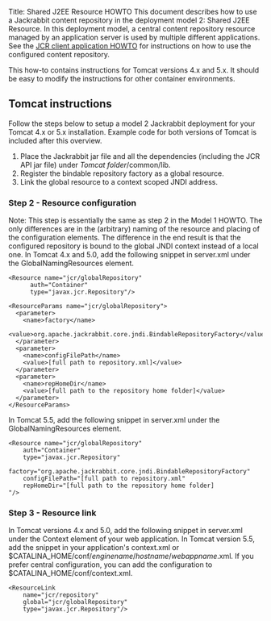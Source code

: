 Title: Shared J2EE Resource HOWTO
This document describes how to use a Jackrabbit content repository in the
deployment model 2: Shared J2EE Resource. In this deployment model, a
central content repository resource managed by an application server is
used by multiple different applications. See the [JCR client application HOWTO](jcr-client-application-howto.html)
 for instructions on how to use the configured content repository.

This how-to contains instructions for Tomcat versions 4.x and 5.x. It
should be easy to modify the instructions for other container environments.

<a name="SharedJ2EEResourceHOWTO-Tomcatinstructions"></a>
## Tomcat instructions

Follow the steps below to setup a model 2 Jackrabbit deployment for your
Tomcat 4.x or 5.x installation. Example code for both versions of Tomcat is
included after this overview.

1. Place the Jackrabbit jar file and all the dependencies (including the JCR
API jar file) under _Tomcat folder_/common/lib.
1. Register the bindable repository factory as a global resource.
1. Link the global resource to a context scoped JNDI address.

<a name="SharedJ2EEResourceHOWTO-Step2-Resourceconfiguration"></a>
### Step 2 - Resource configuration

Note: This step is essentially the same as step 2 in the Model 1 HOWTO. The
only differences are in the (arbitrary) naming of the resource and placing
of the configuration elements. The difference in the end result is that the
configured repository is bound to the global JNDI context instead of a
local one. In Tomcat 4.x and 5.0, add the following snippet in server.xml
under the GlobalNamingResources element.


    <Resource name="jcr/globalRepository"
    	  auth="Container"
    	  type="javax.jcr.Repository"/>
    
    <ResourceParams name="jcr/globalRepository">
      <parameter>
        <name>factory</name>
        <value>org.apache.jackrabbit.core.jndi.BindableRepositoryFactory</value>
      </parameter>
      <parameter>
        <name>configFilePath</name>
        <value>[full path to repository.xml]</value>
      </parameter>
      <parameter>
        <name>repHomeDir</name>
        <value>[full path to the repository home folder]</value>
      </parameter>
    </ResourceParams>


In Tomcat 5.5, add the following snippet in server.xml under the
GlobalNamingResources element.


    <Resource name="jcr/globalRepository"
        auth="Container"
        type="javax.jcr.Repository"
        factory="org.apache.jackrabbit.core.jndi.BindableRepositoryFactory"
        configFilePath="[full path to repository.xml"
        repHomeDir="[full path to the repository home folder]
    "/>


<a name="SharedJ2EEResourceHOWTO-Step3-Resourcelink"></a>
### Step 3 - Resource link

In Tomcat versions 4.x and 5.0, add the following snippet in server.xml
under the Context element of your web application. In Tomcat version 5.5,
add the snippet in your application's context.xml or
$CATALINA_HOME/conf/_enginename_/_hostname_/_webappname_.xml. If you prefer
central configuration, you can add the configuration to
$CATALINA_HOME/conf/context.xml.


    <ResourceLink 
        name="jcr/repository"
        global="jcr/globalRepository"
        type="javax.jcr.Repository"/>


